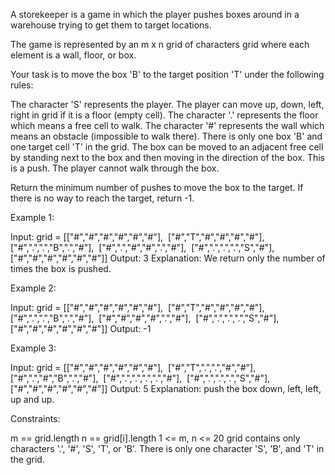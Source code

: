 A storekeeper is a game in which the player pushes boxes around in a
warehouse trying to get them to target locations.

The game is represented by an m x n grid of characters grid where each
element is a wall, floor, or box.

Your task is to move the box 'B' to the target position 'T' under the
following rules:


The character 'S' represents the player. The player can move up, down, left,
right in grid if it is a floor (empty cell).
The character '.' represents the floor which means a free cell to walk.
The character '#' represents the wall which means an obstacle (impossible to
walk there).
There is only one box 'B' and one target cell 'T' in the grid.
The box can be moved to an adjacent free cell by standing next to the box and
then moving in the direction of the box. This is a push.
The player cannot walk through the box.


Return the minimum number of pushes to move the box to the target. If there
is no way to reach the target, return -1.


Example 1:


Input: grid = [["#","#","#","#","#","#"],
⁠              ["#","T","#","#","#","#"],
⁠              ["#",".",".","B",".","#"],
⁠              ["#",".","#","#",".","#"],
⁠              ["#",".",".",".","S","#"],
⁠              ["#","#","#","#","#","#"]]
Output: 3
Explanation: We return only the number of times the box is pushed.

Example 2:


Input: grid = [["#","#","#","#","#","#"],
⁠              ["#","T","#","#","#","#"],
⁠              ["#",".",".","B",".","#"],
⁠              ["#","#","#","#",".","#"],
⁠              ["#",".",".",".","S","#"],
⁠              ["#","#","#","#","#","#"]]
Output: -1


Example 3:


Input: grid = [["#","#","#","#","#","#"],
⁠              ["#","T",".",".","#","#"],
⁠              ["#",".","#","B",".","#"],
⁠              ["#",".",".",".",".","#"],
⁠              ["#",".",".",".","S","#"],
⁠              ["#","#","#","#","#","#"]]
Output: 5
Explanation: push the box down, left, left, up and up.



Constraints:


m == grid.length
n == grid[i].length
1 <= m, n <= 20
grid contains only characters '.', '#', 'S', 'T', or 'B'.
There is only one character 'S', 'B', and 'T' in the grid.




